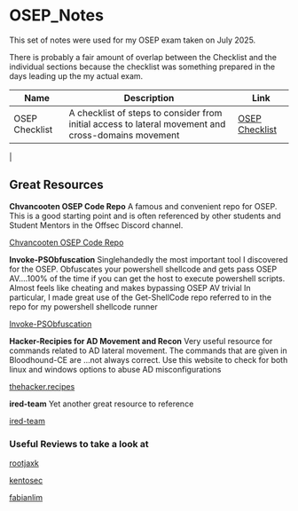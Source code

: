 # OSEP_Notes

This set of notes were used for my OSEP exam taken on July 2025. 

There is probably a fair amount of overlap between the Checklist and the individual sections because the checklist was something prepared in the days leading up the my actual exam. 

| **Name**              | **Description**                                                                                       | **Link**                                                                      |
|-----------        |---------------------------                                                                                |---------------------------------------------------------------------------|
| OSEP Checklist    | A checklist of steps to consider from initial access to lateral movement and cross-domains movement       | [OSEP Checklist](https://github.com/OoStellarnightoO/OSEP_Notes/tree/main/00%20-%20OSEP%20Checklist) |
| 




## Great Resources

**Chvancooten OSEP Code Repo**
A famous and convenient repo for OSEP. This is a good starting point and is often referenced by other students and Student Mentors in the Offsec Discord channel.

[Chvancooten OSEP Code Repo](https://github.com/chvancooten/OSEP-Code-Snippets)

**Invoke-PSObfuscation**
Singlehandedly the most important tool I discovered for the OSEP. Obfuscates your powershell shellcode and gets pass OSEP AV....100% of the time if you can get the host to execute powershell scripts.
Almost feels like cheating and makes bypassing OSEP AV trivial
In particular, I made great use of the Get-ShellCode repo referred to in the repo for my powershell shellcode runner

[Invoke-PSObfuscation](https://github.com/gh0x0st/Invoke-PSObfuscation/tree/main)

**Hacker-Recipies for AD Movement and Recon**
Very useful resource for commands related to AD lateral movement. The commands that are given in Bloodhound-CE are ...not always correct. Use this website to check for both linux and windows options to abuse AD misconfigurations

[thehacker.recipes](https://www.thehacker.recipes/)

**ired-team**
Yet another great resource to reference

[ired-team](https://www.ired.team/offensive-security-experiments/active-directory-kerberos-abuse)

### Useful Reviews to take a look at

[rootjaxk](https://rootjaxk.github.io/posts/OSEP/)

[kentosec](https://kentosec.com/2024/05/14/osep-review-in-2024/)

[fabianlim](https://fabian-lim.com/my-review-on-osep-pen-300-2024-e77e579c7a3c)

